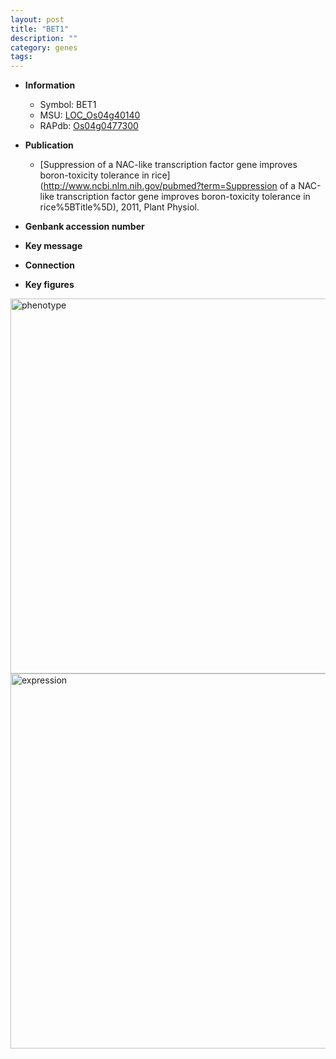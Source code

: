 ```yaml
---
layout: post
title: "BET1"
description: ""
category: genes
tags: 
---
```


* **Information**  
    + Symbol: BET1  
    + MSU: [LOC_Os04g40140](http://rice.plantbiology.msu.edu/cgi-bin/ORF_infopage.cgi?orf=LOC_Os04g40140)  
    + RAPdb: [Os04g0477300](http://rapdb.dna.affrc.go.jp/viewer/gbrowse_details/irgsp1?name=Os04g0477300)  

* **Publication**  
    + [Suppression of a NAC-like transcription factor gene improves boron-toxicity tolerance in rice](http://www.ncbi.nlm.nih.gov/pubmed?term=Suppression of a NAC-like transcription factor gene improves boron-toxicity tolerance in rice%5BTitle%5D), 2011, Plant Physiol.

* **Genbank accession number**  

* **Key message**  

* **Connection**  

* **Key figures**  
<img src="http://funRiceGenes.github.io/images/BET1.pheno.png" alt="phenotype"  style="width: 600px;"/>

<img src="http://funRiceGenes.github.io/images/BET1.exp.png" alt="expression"  style="width: 600px;"/>


